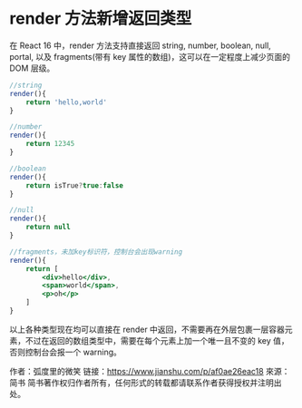 # render 方法新增返回类型

在 React 16 中，render 方法支持直接返回 string, number, boolean, null, portal, 以及 fragments(带有 key 属性的数组)，这可以在一定程度上减少页面的 DOM 层级。

```jsx
//string
render(){
    return 'hello,world'
}

//number
render(){
    return 12345
}

//boolean
render(){
    return isTrue?true:false
}

//null
render(){
    return null
}

//fragments，未加key标识符，控制台会出现warning
render(){
    return [
        <div>hello</div>,
        <span>world</span>,
        <p>oh</p>
    ]
}
```

以上各种类型现在均可以直接在 render 中返回，不需要再在外层包裹一层容器元素，不过在返回的数组类型中，需要在每个元素上加一个唯一且不变的 key 值，否则控制台会报一个 warning。

作者：弧度里的微笑
链接：https://www.jianshu.com/p/af0ae26eac18
來源：简书
简书著作权归作者所有，任何形式的转载都请联系作者获得授权并注明出处。
